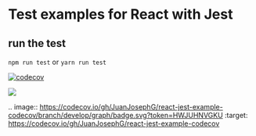 # Test examples for React with Jest

## run the test

`npm run test` or `yarn run test`

[![codecov](https://codecov.io/gh/JuanJosephG/react-jest-example-codecov/branch/develop/graph/badge.svg?token=HWJUHNVGKU)](https://codecov.io/gh/JuanJosephG/react-jest-example-codecov)


<a href="https://codecov.io/gh/JuanJosephG/react-jest-example-codecov">
    <img src="https://codecov.io/gh/JuanJosephG/react-jest-example-codecov/branch/develop/graph/badge.svg?token=HWJUHNVGKU"/>
</a>

.. image:: https://codecov.io/gh/JuanJosephG/react-jest-example-codecov/branch/develop/graph/badge.svg?token=HWJUHNVGKU
:target: https://codecov.io/gh/JuanJosephG/react-jest-example-codecov
